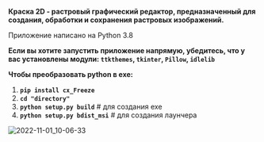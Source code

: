 **Краска 2D - растровый графический редактор, предназначенный для создания, обработки и сохранения растровых изображений.**

Приложение написано на Python 3.8


**Если вы хотите запустить приложение напрямую, убедитесь, что у вас установлены модули:
`ttkthemes`, `tkinter`, `Pillow`, `idlelib`**


**Чтобы преобразовать python в exe:**
1. **`pip install cx_Freeze`**
2. **`cd "directory"`**
3. **`python setup.py build`**       # для создания exe
4. **`python setup.py bdist_msi`**   # для создания лаунчера

![2022-11-01_10-06-33](https://user-images.githubusercontent.com/103824591/199178240-57b8c690-1986-4e34-a8bd-c4eaa74bf40c.png)
